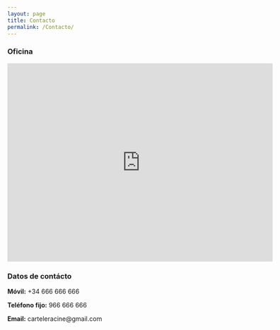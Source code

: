 ```yaml
---
layout: page
title: Contacto
permalink: /Contacto/
---
```


<h3 class="colornegro margen-30">Oficina</h3>
<iframe src="https://www.google.com/maps/embed?pb=!1m18!1m12!1m3!1d2480.365401838874!2d-16.259921326804342!3d28.456457708539414!2m3!1f0!2f0!3f0!3m2!1i1024!2i768!4f13.1!3m3!1m2!1s0xc41cc9be4c71cc5%3A0xda93f090513d4bad!2sAv.%20Manuel%20Hermoso%20Rojas%2C%2038005%20Santa%20Cruz%20de%20Tenerife!5e0!3m2!1ses!2ses!4v1571577494458!5m2!1ses!2ses" width="600" height="450" frameborder="0" style="border:0;" allowfullscreen=""></iframe>
<h3 class="colornegro margen-30">Datos de contácto</h3>
<p><b>Móvil:</b> +34 666 666 666</p>
<p><b>Teléfono fijo:</b> 966 666 666</p>
<p class="margen-inferior-100" ><b>Email:</b> carteleracine@gmail.com</p>
